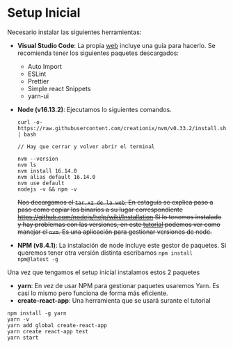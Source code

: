 # Setup Inicial

Necesario instalar las siguientes herramientas:

- **Visual Studio Code**: La propia [web](https://code.visualstudio.com/) incluye una guía para hacerlo. Se recomienda tener los siguientes paquetes descargados:

  - Auto Import
  - ESLint
  - Prettier
  - Simple react Snippets
  - yarn-ui

- **Node (v16.13.2)**: Ejecutamos lo siguientes comandos.

  ```
  curl -o- https://raw.githubusercontent.com/creationix/nvm/v0.33.2/install.sh | bash

  // Hay que cerrar y volver abrir el terminal

  nvm --version
  nvm ls
  nvm install 16.14.0
  nvm alias default 16.14.0
  nvm use default
  nodejs -v && npm -v
  ``` 

  <del>Nos decargamos el `tar.xz de la web`. En estaguía se explica paso a paso como copiar los binarios a su lugar correspondiente https://github.com/nodejs/help/wiki/Installation
  Si lo tenemos instalado y hay problemas con las versiones, en este [tutorial](https://medium.com/@martinmuelas/usando-node-js-con-nvm-516062f4dcdb) podemos ver como manejar el `nvm`. Es una aplicación para gestionar versiones de node.</del>

- **NPM (v8.4.1)**: La instalación de node incluye este gestor de paquetes. Si queremos tener otra versión distinta escribamos `npm install npm@latest -g`

Una vez que tengamos el setup inicial instalamos estos 2 paquetes

- **yarn**: En vez de usar NPM para gestionar paquetes usaremos Yarn. Es casi lo mismo pero funciona de forma más eficiente.
- **create-react-app**: Una herramienta que se usará surante el tutorial

```
npm install -g yarn
yarn -v
yarn add global create-react-app
yarn create react-app test
yarn start
```


